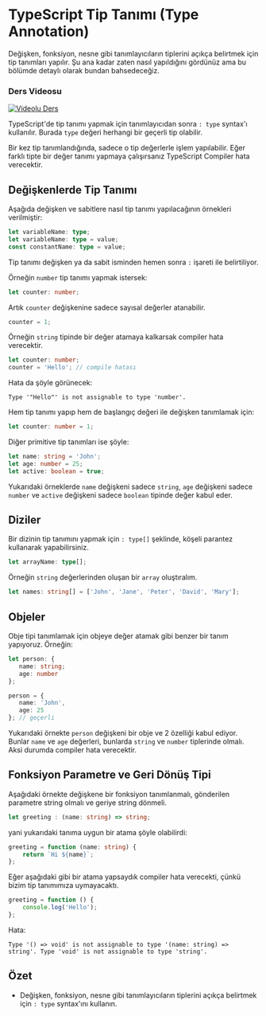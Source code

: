 # TypeScript Tip Tanımı (Type Annotation)

Değişken, fonksiyon, nesne gibi tanımlayıcıların tiplerini açıkça belirtmek için tip tanımları yapılır. Şu ana kadar zaten nasıl yapıldığını gördünüz ama bu bölümde detaylı olarak bundan bahsedeceğiz.

### Ders Videosu
[![Videolu Ders](https://i.ytimg.com/vi/h_e8K5XDMd4/maxresdefault.jpg)](https://www.youtube.com/watch?v=h_e8K5XDMd4)

TypeScript'de tip tanımı yapmak için tanımlayıcıdan sonra `: type` syntax'ı kullanılır. Burada `type` değeri herhangi bir geçerli tip olabilir.

Bir kez tip tanımlandığında, sadece o tip değerlerle işlem yapılabilir. Eğer farklı tipte bir değer tanımı yapmaya çalışırsanız TypeScript Compiler hata verecektir.

## Değişkenlerde Tip Tanımı

Aşağıda değişken ve sabitlere nasıl tip tanımı yapılacağının örnekleri verilmiştir:

```ts
let variableName: type;
let variableName: type = value;
const constantName: type = value;
```

Tip tanımı değişken ya da sabit isminden hemen sonra `:` işareti ile belirtiliyor.

Örneğin `number` tip tanımı yapmak istersek:

```ts
let counter: number;
```

Artık `counter` değişkenine sadece sayısal değerler atanabilir.

```ts
counter = 1;
```

Örneğin `string` tipinde bir değer atamaya kalkarsak compiler hata verecektir.

```ts
let counter: number;
counter = 'Hello'; // compile hatası 
```

Hata da şöyle görünecek:

```
Type '"Hello"' is not assignable to type 'number'.
```

Hem tip tanımı yapıp hem de başlangıç değeri ile değişken tanımlamak için:

```ts
let counter: number = 1;
```

Diğer primitive tip tanımları ise şöyle:

```ts
let name: string = 'John';
let age: number = 25;
let active: boolean = true;
```

Yukarıdaki örneklerde `name` değişkeni sadece `string`, `age` değişkeni sadece `number` ve `active` değişkeni sadece `boolean` tipinde değer kabul eder.

## Diziler

Bir dizinin tip tanımını yapmak için `: type[]` şeklinde, köşeli parantez kullanarak yapabilirsiniz. 

```ts
let arrayName: type[];
```

Örneğin `string` değerlerinden oluşan bir `array` oluştıralım.

```ts
let names: string[] = ['John', 'Jane', 'Peter', 'David', 'Mary'];
```

## Objeler

Obje tipi tanımlamak için objeye değer atamak gibi benzer bir tanım yapıyoruz. Örneğin:

```ts
let person: {
   name: string;
   age: number
};

person = {
   name: 'John',
   age: 25
}; // geçerli
```

Yukarıdaki örnekte `person` değişkeni bir obje ve 2 özelliği kabul ediyor. Bunlar `name` ve `age` değerleri, bunlarda `string` ve `number` tiplerinde olmalı. Aksi durumda compiler hata verecektir.

## Fonksiyon Parametre ve Geri Dönüş Tipi

Aşağıdaki örnekte değişkene bir fonksiyon tanımlanmalı, gönderilen parametre string olmalı ve geriye string dönmeli.

```ts
let greeting : (name: string) => string;
```

yani yukarıdaki tanıma uygun bir atama şöyle olabilirdi:

```ts
greeting = function (name: string) {
    return `Hi ${name}`;
};
```

Eğer aşağıdaki gibi bir atama yapsaydık compiler hata verecekti, çünkü bizim tip tanımımıza uymayacaktı.

```ts
greeting = function () {
    console.log('Hello');
};
```

Hata:

```
Type '() => void' is not assignable to type '(name: string) => string'. Type 'void' is not assignable to type 'string'.
```

## Özet

- Değişken, fonksiyon, nesne gibi tanımlayıcıların tiplerini açıkça belirtmek için `: type` syntax'ını kullanın.
